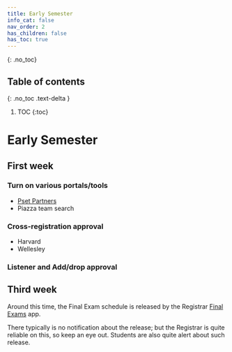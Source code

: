 ```yaml
---
title: Early Semester
info_cat: false
nav_order: 2
has_children: false
has_toc: true
---
```


{: .no_toc}

## Table of contents
{: .no_toc .text-delta }

1. TOC
{:toc}

# Early Semester

## First week

### Turn on various portals/tools
- [Pset Partners](https://psetpartners.mit.edu/)
- Piazza team search

### Cross-registration approval
- Harvard
- Wellesley

### Listener and Add/drop approval


## Third week
Around this time, the Final Exam schedule is released by the Registrar [Final Exams](https://finalexams.mit.edu/#/Finals) app. 

There typically is no notification about the release; but the Registrar is quite reliable on this, so keep an eye out. Students are also quite alert about such release.
